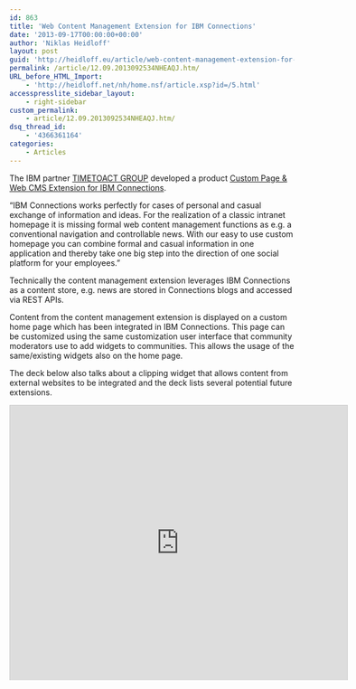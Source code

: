```yaml
---
id: 863
title: 'Web Content Management Extension for IBM Connections'
date: '2013-09-17T00:00:00+00:00'
author: 'Niklas Heidloff'
layout: post
guid: 'http://heidloff.eu/article/web-content-management-extension-for-ibm-connections/'
permalink: /article/12.09.2013092534NHEAQJ.htm/
URL_before_HTML_Import:
    - 'http://heidloff.net/nh/home.nsf/article.xsp?id=/5.html'
accesspresslite_sidebar_layout:
    - right-sidebar
custom_permalink:
    - article/12.09.2013092534NHEAQJ.htm/
dsq_thread_id:
    - '4366361164'
categories:
    - Articles
---
```


The IBM partner [TIMETOACT GROUP](http://www.timetoact.de/ttacms.nsf/id/TIMETOACTAboutUsEN) developed a product [Custom Page &amp; Web CMS Extension for IBM Connections](http://www.timetoact.de/ttacms.nsf/id/xcc).

“IBM Connections works perfectly for cases of personal and casual exchange of information and ideas. For the realization of a classic intranet homepage it is missing formal web content management functions as e.g. a conventional navigation and controllable news. With our easy to use custom homepage you can combine formal and casual information in one application and thereby take one big step into the direction of one social platform for your employees.”

Technically the content management extension leverages IBM Connections as a content store, e.g. news are stored in Connections blogs and accessed via REST APIs.

Content from the content management extension is displayed on a custom home page which has been integrated in IBM Connections. This page can be customized using the same customization user interface that community moderators use to add widgets to communities. This allows the usage of the same/existing widgets also on the home page.

The deck below also talks about a clipping widget that allows content from external websites to be integrated and the deck lists several potential future extensions.

<iframe allowfullscreen="" frameborder="0" height="486" marginheight="0" marginwidth="0" mozallowfullscreen="" scrolling="no" src="http://www.slideshare.net/slideshow/embed_code/16222061?rel=0&startSlide=13" style="border:1px solid #CCC;border-width:1px 1px 0;margin-bottom:5px" webkitallowfullscreen="" width="597"> </iframe>